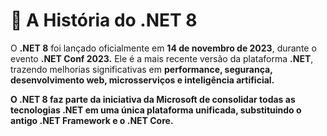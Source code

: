 # 📜 A História do .NET 8

O <b>.NET 8</b> foi lançado oficialmente em <b>14 de novembro de 2023</b>, durante o evento <b>.NET Conf 2023.</b> Ele é a mais recente versão da plataforma <b> .NET</b>, trazendo melhorias significativas em <b>performance, segurança, desenvolvimento web, microsserviços e inteligência artificial.

O <b>.NET 8</b> faz parte da iniciativa da <b>Microsoft</b> de consolidar todas as tecnologias .NET em uma única plataforma unificada, substituindo o antigo <b>.NET Framework</b> e o <b>.NET Core.</b>
